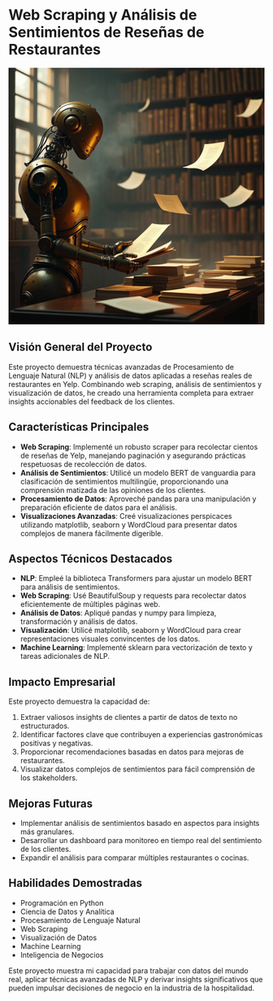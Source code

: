 # Web Scraping y Análisis de Sentimientos de Reseñas de Restaurantes

<p align="center">
  <img src="https://raw.githubusercontent.com/floresernesto95/Images/main/Android%20-%20Sentiment%20Classification.webp"/>
</p>

## Visión General del Proyecto

Este proyecto demuestra técnicas avanzadas de Procesamiento de Lenguaje Natural (NLP) y análisis de datos aplicadas a reseñas reales de restaurantes en Yelp. Combinando web scraping, análisis de sentimientos y visualización de datos, he creado una herramienta completa para extraer insights accionables del feedback de los clientes.

## Características Principales

- **Web Scraping**: Implementé un robusto scraper para recolectar cientos de reseñas de Yelp, manejando paginación y asegurando prácticas respetuosas de recolección de datos.
- **Análisis de Sentimientos**: Utilicé un modelo BERT de vanguardia para clasificación de sentimientos multilingüe, proporcionando una comprensión matizada de las opiniones de los clientes.
- **Procesamiento de Datos**: Aproveché pandas para una manipulación y preparación eficiente de datos para el análisis.
- **Visualizaciones Avanzadas**: Creé visualizaciones perspicaces utilizando matplotlib, seaborn y WordCloud para presentar datos complejos de manera fácilmente digerible.

## Aspectos Técnicos Destacados

- **NLP**: Empleé la biblioteca Transformers para ajustar un modelo BERT para análisis de sentimientos.
- **Web Scraping**: Usé BeautifulSoup y requests para recolectar datos eficientemente de múltiples páginas web.
- **Análisis de Datos**: Apliqué pandas y numpy para limpieza, transformación y análisis de datos.
- **Visualización**: Utilicé matplotlib, seaborn y WordCloud para crear representaciones visuales convincentes de los datos.
- **Machine Learning**: Implementé sklearn para vectorización de texto y tareas adicionales de NLP.

## Impacto Empresarial

Este proyecto demuestra la capacidad de:
1. Extraer valiosos insights de clientes a partir de datos de texto no estructurados.
2. Identificar factores clave que contribuyen a experiencias gastronómicas positivas y negativas.
3. Proporcionar recomendaciones basadas en datos para mejoras de restaurantes.
4. Visualizar datos complejos de sentimientos para fácil comprensión de los stakeholders.

## Mejoras Futuras

- Implementar análisis de sentimientos basado en aspectos para insights más granulares.
- Desarrollar un dashboard para monitoreo en tiempo real del sentimiento de los clientes.
- Expandir el análisis para comparar múltiples restaurantes o cocinas.

## Habilidades Demostradas

- Programación en Python
- Ciencia de Datos y Analítica
- Procesamiento de Lenguaje Natural
- Web Scraping
- Visualización de Datos
- Machine Learning
- Inteligencia de Negocios

Este proyecto muestra mi capacidad para trabajar con datos del mundo real, aplicar técnicas avanzadas de NLP y derivar insights significativos que pueden impulsar decisiones de negocio en la industria de la hospitalidad.
